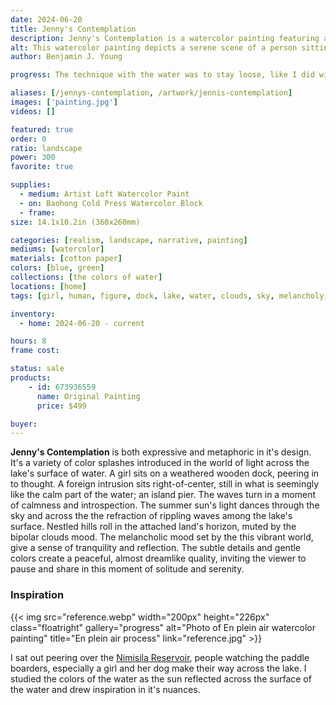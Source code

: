 ```yaml
---
date: 2024-06-20
title: Jenny's Contemplation
description: Jenny's Contemplation is a watercolor painting featuring a girl in contemplation, sitting on a dock, across a lake refracting the colors of a summer sun and sky.
alt: This watercolor painting depicts a serene scene of a person sitting alone on the edge of a wooden dock, gazing out over a calm, expansive body of water with gentle ripples, under a cloudy sky and distant green hills.
author: Benjamin J. Young

progress: The technique with the water was to stay loose, like I did with Sailing Away Schoon. Borrowing a lot of my usage of colors and values from Escape, but trying to improve on it after learning my realism technique in Oil Painting. I used almost entirely watercolor paint, but did incorporated blots of white gouache to give parts of the clouds it's texture. As well as the signature incorporated a mixture of white gouache and blue watercolor mixed together, to set someone contrast but subtle in the lower right corner in the depths of the dark water.

aliases: [/jennys-contemplation, /artwork/jennis-contemplation]
images: ['painting.jpg']
videos: []

featured: true
order: 0
ratio: landscape
power: 300
favorite: true

supplies:
  - medium: Artist Loft Watercolor Paint
  - on: Baohong Cold Press Watercolor Block
  - frame: 
size: 14.1x10.2in (360x260mm)

categories: [realism, landscape, narrative, painting]
mediums: [watercolor]
materials: [cotton paper]
colors: [blue, green]
collections: [the colors of water]
locations: [home]
tags: [girl, human, figure, dock, lake, water, clouds, sky, melancholy, hills, waves, reflection, tranquility, calm, introspection, solitude, summer]

inventory:
  - home: 2024-06-20 - current

hours: 8
frame cost: 

status: sale
products:
    - id: 673936559
      name: Original Painting
      price: $499

buyer: 
---
```


**Jenny's Contemplation** is both expressive and metaphoric in it's design. It's a variety of color splashes introduced in the world of light across the lake's surface of water. A girl sits on a weathered wooden dock, peering in to thought. A foreign intrusion sits right-of-center, still in what is seemingly like the calm part of the water; an island pier. The waves turn in a moment of calmness and introspection. The summer sun's light dances through the sky and across the the refraction of rippling waves among the lake's surface. Nestled hills roll in the attached land's horizon, muted by the bipolar clouds mood. The melancholic mood set by the this vibrant world, give a sense of tranquility and reflection. The subtle details and gentle colors create a peaceful, almost dreamlike quality, inviting the viewer to pause and share in this moment of solitude and serenity.

### Inspiration ###

{{< img src="reference.webp" width="200px" height="226px" class="floatright" gallery="progress" alt="Photo of En plein air watercolor painting" title="En plein air process" link="reference.jpg" >}}

I sat out peering over the [Nimisila Reservoir](https://www.summitmetroparks.org/nimisila-reservoir-metro-park.aspx), people watching the paddle boarders, especially a girl and her dog make their way across the lake. I studied the colors of the water as the sun reflected across the surface of the water and drew inspiration in it's nuances.